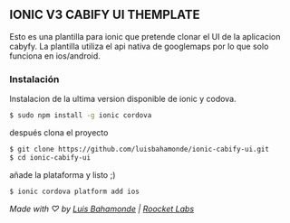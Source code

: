## IONIC V3 CABIFY UI THEMPLATE

Esto es una plantilla para ionic que pretende clonar el UI de la aplicacion cabyfy. La plantilla utiliza el api nativa de googlemaps por lo que solo funciona en ios/android. 

### Instalación

Instalacion de la ultima version disponible de ionic y codova.

```bash
$ sudo npm install -g ionic cordova

```

después clona el proyecto

```bash
$ git clone https://github.com/luisbahamonde/ionic-cabify-ui.git
$ cd ionic-cabify-ui
```

añade la plataforma y listo ;)

```bash
$ ionic cordova platform add ios
```

*Made with ♡ by [Luis Bahamonde](https://roocket.io) | [Roocket Labs](https://roocket.io)*



